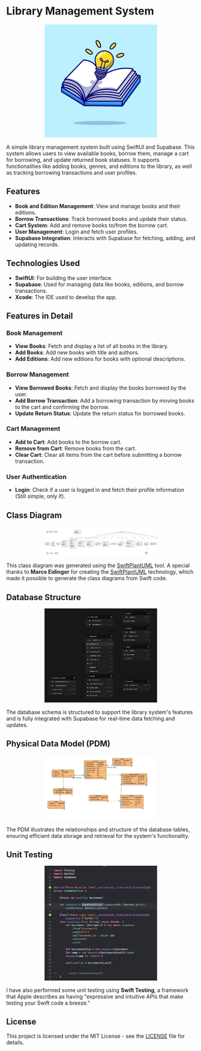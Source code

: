 # Library Management System

<p align="center">
  <img src="https://github.com/JeffriLieca/Library/raw/main/Library/Assets.xcassets/AppIcon.appiconset/Book_Lamp.jpg" width="300" />
</p>

A simple library management system built using SwiftUI and Supabase. This system allows users to view available books, borrow them, manage a cart for borrowing, and update returned book statuses. It supports functionalities like adding books, genres, and editions to the library, as well as tracking borrowing transactions and user profiles.

## Features

- **Book and Edition Management**: View and manage books and their editions.
- **Borrow Transactions**: Track borrowed books and update their status.
- **Cart System**: Add and remove books to/from the borrow cart.
- **User Management**: Login and fetch user profiles.
- **Supabase Integration**: Interacts with Supabase for fetching, adding, and updating records.

## Technologies Used

- **SwiftUI**: For building the user interface.
- **Supabase**: Used for managing data like books, editions, and borrow transactions.
- **Xcode**: The IDE used to develop the app.

## Features in Detail

### Book Management

- **View Books**: Fetch and display a list of all books in the library.
- **Add Books**: Add new books with title and authors.
- **Add Editions**: Add new editions for books with optional descriptions.

### Borrow Management

- **View Borrowed Books**: Fetch and display the books borrowed by the user.
- **Add Borrow Transaction**: Add a borrowing transaction by moving books to the cart and confirming the borrow.
- **Update Return Status**: Update the return status for borrowed books.

### Cart Management

- **Add to Cart**: Add books to the borrow cart.
- **Remove from Cart**: Remove books from the cart.
- **Clear Cart**: Clear all items from the cart before submitting a borrow transaction.

### User Authentication

- **Login**: Check if a user is logged in and fetch their profile information (Still simple, only if).

## Class Diagram

<p align="center">
  <img src="https://github.com/JeffriLieca/Library/raw/main/Document/Class-Diagram%20Library.png" width="300">
</p>

This class diagram was generated using the [SwiftPlantUML](https://github.com/MarcoEidinger/SwiftPlantUML) tool. A special thanks to **Marco Eidinger** for creating the [SwiftPlantUML](https://github.com/MarcoEidinger/SwiftPlantUML) technology, which made it possible to generate the class diagrams from Swift code.

## Database Structure

<p align="center">
  <img src="https://github.com/JeffriLieca/Library/raw/main/Document/Supabase%20Table.png" width="300">
</p>

The database schema is structured to support the library system's features and is fully integrated with Supabase for real-time data fetching and updates.

## Physical Data Model (PDM)

<p align="center">
  <img src="https://github.com/JeffriLieca/Library/raw/main/Document/PDM.png" width="300">
</p>

The PDM illustrates the relationships and structure of the database tables, ensuring efficient data storage and retrieval for the system's functionality.

## Unit Testing

<p align="center">
  <img src="https://github.com/JeffriLieca/Library/raw/main/Document/Unit%20Testing%20using%20Swift%20Testing.png" width="300">
</p>

I have also performed some unit testing using **Swift Testing**, a framework that Apple describes as having "expressive and intuitive APIs that make testing your Swift code a breeze."

## License

This project is licensed under the MIT License - see the [LICENSE](LICENSE) file for details.
